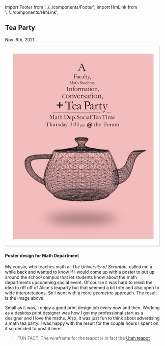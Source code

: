 import Footer from '../../components/Footer';
import HmLink from '../../components/HmLink';

<HmLink />
 
## Tea Party
<time>Nov. 9th, 2021</time>
 
 ![TeaParty](../../public/teaparty.jpg)

  #### Poster design for Math Department

  My cousin, who teaches math at *The University of Scranton,* called me a while back and wanted to know if I would come up with a poster to put up around the school campus that let students know about the math departments upcomming social event. Of course it was hard to resist the idea to riff off of Alice's teaparty but that seemed a bit trite and also open to wide interpretations. So I went with a more *geometric* approach. The result is the image above.

  Small as it was, I enjoy a good print design job every now and then. Working as a desktop print designer was how I got my professional start as a designer and I love the maths. Also, it was just fun to think about advertising a math tea party. I was happy with the result for the couple hours I spent on it so decided to post it here.

  > FUN FACT: The wireframe for the teapot is in fact the [Utah teapot](https://en.wikipedia.org/wiki/Utah_teapot)
  
  <Footer />
